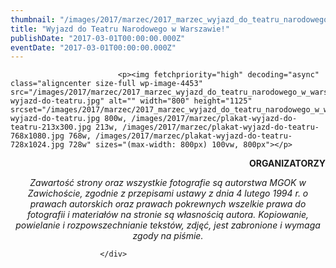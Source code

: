 ```yaml
---
thumbnail: "/images/2017/marzec/2017_marzec_wyjazd_do_teatru_narodowego_w_warszawie_2017_03_wyjazd_do_teatru_narodowego_w_warszawie_plakat-wyjazd-do-teatru.jpg"
title: "Wyjazd do Teatru Narodowego w Warszawie!"
publishDate: "2017-03-01T00:00:00.000Z"
eventDate: "2017-03-01T00:00:00.000Z"
---
```


<div class="entry-content">
							
							<p><img fetchpriority="high" decoding="async" class="aligncenter size-full wp-image-4453" src="/images/2017/marzec/2017_marzec_wyjazd_do_teatru_narodowego_w_warszawie_2017_03_wyjazd_do_teatru_narodowego_w_warszawie_plakat-wyjazd-do-teatru.jpg" alt="" width="800" height="1125" srcset="/images/2017/marzec/2017_marzec_wyjazd_do_teatru_narodowego_w_warszawie_2017_03_wyjazd_do_teatru_narodowego_w_warszawie_plakat-wyjazd-do-teatru.jpg 800w, /images/2017/marzec/plakat-wyjazd-do-teatru-213x300.jpg 213w, /images/2017/marzec/plakat-wyjazd-do-teatru-768x1080.jpg 768w, /images/2017/marzec/plakat-wyjazd-do-teatru-728x1024.jpg 728w" sizes="(max-width: 800px) 100vw, 800px"></p>
<p style="text-align: right;"><strong>ORGANIZATORZY</strong></p>
<p style="text-align: center;"><em>Zawartość strony oraz wszystkie fotografie są autorstwa MGOK w Zawichoście, zgodnie z przepisami ustawy z dnia 4 lutego 1994 r. o prawach autorskich oraz prawach pokrewnych wszelkie prawa do fotografii i materiałów na stronie są własnością autora. Kopiowanie, powielanie i rozpowszechnianie tekstów, zdjęć, jest zabronione i wymaga zgody na piśmie.</em></p>
						
						</div>
